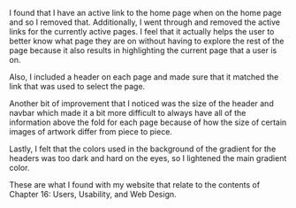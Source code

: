 I found that I have an active link to the home page when on the home page and so I removed that. Additionally, I went through and removed the active links for the currently active pages.
I feel that it actually helps the user to better know what page they are on without having to explore the rest of the page because it also results in highlighting the current page that 
a user is on.

Also, I included a header on each page and made sure that it matched the link that was used to select the page.

Another bit of improvement that I noticed was the size of the header and navbar which made it a bit more difficult to always have all of the information above the fold for each page
because of how the size of certain images of artwork differ from piece to piece.

Lastly, I felt that the colors used in the background of the gradient for the headers was too dark and hard on the eyes, so I lightened the main gradient color.

These are what I found with my website that relate to the contents of Chapter 16: Users, Usability, and Web Design. 
